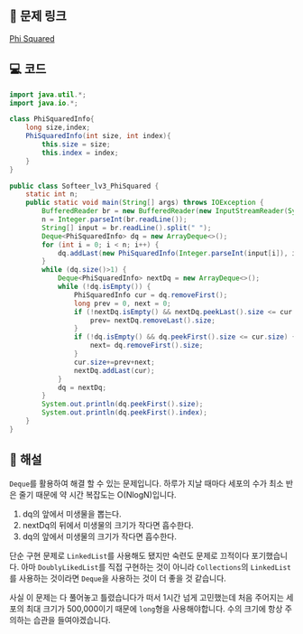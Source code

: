 ## 🔗 문제 링크
[Phi Squared](https://softeer.ai/practice/7697)

## 💻 코드
```java
import java.util.*;
import java.io.*;

class PhiSquaredInfo{
    long size,index;
    PhiSquaredInfo(int size, int index){
        this.size = size;
        this.index = index;
    }
}

public class Softeer_lv3_PhiSquared {
    static int n;
    public static void main(String[] args) throws IOException {
        BufferedReader br = new BufferedReader(new InputStreamReader(System.in));
        n = Integer.parseInt(br.readLine());
        String[] input = br.readLine().split(" ");
        Deque<PhiSquaredInfo> dq = new ArrayDeque<>();
        for (int i = 0; i < n; i++) {
            dq.addLast(new PhiSquaredInfo(Integer.parseInt(input[i]), i + 1));
        }
        while (dq.size()>1) {
            Deque<PhiSquaredInfo> nextDq = new ArrayDeque<>();
            while (!dq.isEmpty()) {
                PhiSquaredInfo cur = dq.removeFirst();
                long prev = 0, next = 0;
                if (!nextDq.isEmpty() && nextDq.peekLast().size <= cur.size) {
                    prev= nextDq.removeLast().size;
                }
                if (!dq.isEmpty() && dq.peekFirst().size <= cur.size) {
                    next= dq.removeFirst().size;
                }
                cur.size+=prev+next;
                nextDq.addLast(cur);
            }
            dq = nextDq;
        }
        System.out.println(dq.peekFirst().size);
        System.out.println(dq.peekFirst().index);
    }
}
```

## 📝 해설
`Deque`를 활용하여 해결 할 수 있는 문제입니다. 하루가 지날 때마다 세포의 수가 최소 반은 줄기 때문에 약 시간 복잡도는 O(NlogN)입니다.

1. dq의 앞에서 미생물을 뽑는다.
2. nextDq의 뒤에서 미생물의 크기가 작다면 흡수한다.
3. dq의 앞에서 미생물의 크기가 작다면 흡수한다.

단순 구현 문제로 `LinkedList`를 사용해도 됐지만 숙련도 문제로 끄적이다 포기했습니다.
아마 `DoublyLikedList`를 직접 구현하는 것이 아니라 `Collections`의 `LinkedList`를 사용하는 것이라면 `Deque`을 사용하는 것이 더 좋을 것 같습니다.

사실 이 문제는 다 풀어놓고 틀렸습니다가 떠서 1시간 넘게 고민했는데 처음 주어지는 세포의 최대 크기가 500,000이기 때문에 `long`형을 사용해야합니다. 수의 크기에 항상 주의하는 습관을 들여야겠습니다.
